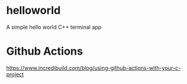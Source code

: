 # helloworld
A simple hello world C++ terminal app

# Github Actions
https://www.incredibuild.com/blog/using-github-actions-with-your-c-project

